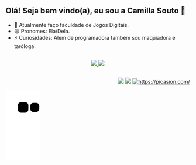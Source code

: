 ## Olá! Seja bem vindo(a), eu sou a Camilla Souto 🔭


- 🌱 Atualmente faço faculdade de Jogos Digitais. 
- 😄 Pronomes: Ela/Dela.
- ⚡ Curiosidades: Alem de programadora também sou maquiadora e taróloga. 

##

<div align="center">
  <a href="https://github.com/camis-souto">
  <img height="180em" src="https://github-readme-stats.vercel.app/api?username=camis-souto&show_icons=true&theme=radical"/>
  <img height="180em" src="https://github-readme-stats.vercel.app/api/top-langs/?username=camis-souto&layout=compact&langs_count=6&theme=radical"/>
  
</div>

##

<div align="right"> 
   <a href = "mailto:camillalsouto@gmail.com"><img src="https://img.shields.io/badge/-Gmail-%23333?style=for-the-badge&logo=gmail&logoColor=red" target="_blank"></a>
  <a href="https://www.linkedin.com/in/camilla-souto-561845141/" target="_blank"><img src="https://img.shields.io/badge/-LinkedIn-%230077B5?style=for-the-badge&logo=linkedin&logoColor=white" target="_blank"></a>  
  <a href="https://picasion.com/"><img src="https://i.picasion.com/pic92/b3906366ef43bd42c9dd8ba8f836bf50.gif" width="100" height="100" border="0" alt="https://picasion.com/" /></a><br/>
</div>


![Snake animation](https://github.com/camis-souto/camis-souto/blob/output/github-contribution-grid-snake.svg)
